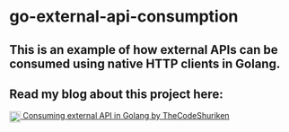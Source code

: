 # go-external-api-consumption
## This is an example of how external APIs can be consumed using native HTTP clients in Golang.
## Read my blog about this project here: <br/>
[<img src="https://cdn.jsdelivr.net/npm/simple-icons@3.0.1/icons/medium.svg" width=20 height=20 align="center"/> Consuming external API in Golang by TheCodeShuriken](https://medium.com/@theCodeShuriken/consuming-external-api-in-golang-fdbb3753fc4e)
